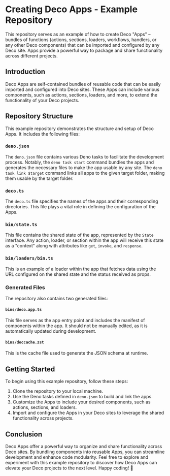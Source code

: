 # Creating Deco Apps - Example Repository

This repository serves as an example of how to create Deco "Apps" – bundles of functions (actions, sections, loaders, workflows, handlers, or any other Deco components) that can be imported and configured by any Deco site. Apps provide a powerful way to package and share functionality across different projects.

## Introduction

Deco Apps are self-contained bundles of reusable code that can be easily imported and configured into Deco sites. These Apps can include various components, such as actions, sections, loaders, and more, to extend the functionality of your Deco projects.

## Repository Structure

This example repository demonstrates the structure and setup of Deco Apps. It includes the following files:

### `deno.json`

The `deno.json` file contains various Deno tasks to facilitate the development process. Notably, the `deno task start` command bundles the apps and generates the necessary files to make the app usable by any site. The `deno task link $target` command links all apps to the given target folder, making them usable by the target folder.

### `deco.ts`

The `deco.ts` file specifies the names of the apps and their corresponding directories. This file plays a vital role in defining the configuration of the Apps.

### `bin/state.ts`

This file contains the shared state of the app, represented by the `State` interface. Any action, loader, or section within the app will receive this state as a "context" along with attributes like `get`, `invoke`, and `response`.

### `bin/loaders/bin.ts`

This is an example of a loader within the app that fetches data using the URL configured on the shared state and the status received as props.

### Generated Files

The repository also contains two generated files:

#### `bins/deco.app.ts`

This file serves as the app entry point and includes the manifest of components within the app. It should not be manually edited, as it is automatically updated during development.

#### `bins/doccache.zst`

This is the cache file used to generate the JSON schema at runtime.

## Getting Started

To begin using this example repository, follow these steps:

1. Clone the repository to your local machine.
2. Use the Deno tasks defined in `deno.json` to build and link the apps.
3. Customize the Apps to include your desired components, such as actions, sections, and loaders.
4. Import and configure the Apps in your Deco sites to leverage the shared functionality across projects.

## Conclusion

Deco Apps offer a powerful way to organize and share functionality across Deco sites. By bundling components into reusable Apps, you can streamline development and enhance code modularity. Feel free to explore and experiment with this example repository to discover how Deco Apps can elevate your Deco projects to the next level. Happy coding! 🚀
